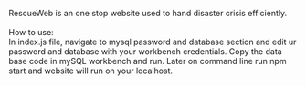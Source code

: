 RescueWeb is an one stop website used to hand disaster crisis efficiently. <br><br> How to use: <br> In index.js file, navigate to mysql password and database section and edit ur password and database
with your workbench credentials. Copy the data base code in mySQL workbench and run. Later on command line run npm start and website will run on your localhost.
